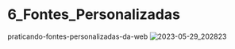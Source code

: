 # 6_Fontes_Personalizadas
 praticando-fontes-personalizadas-da-web
![2023-05-29_202823](https://github.com/heberoffice21/6_Fontes_Personalizadas/assets/108032085/3be92c4c-a980-49d2-9f5b-c8a206c6f379)
